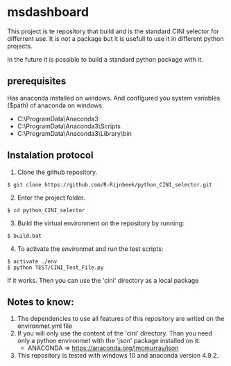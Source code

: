 # msdashboard

This project is te repository that build and is the standard CINI selector for differrent use. It is not a package but it is usefull to use it in different python projects.

In the future it is possible to build a standard python package with it.

## prerequisites

Has anaconda installed on windows. And configured you system variables ($path) of anaconda on windows: 
* C:\ProgramData\Anaconda3
* C:\ProgramData\Anaconda3\Scripts
* C:\ProgramData\Anaconda3\Library\bin

## Instalation protocol

1. Clone the github repository.
```
$ git clone https://github.com/R-Rijnbeek/python_CINI_selector.git
```

2. Enter the project folder.
```
$ cd python_CINI_selector
```

3. Build the virtual environment on the repository by running:
```
$ build.bat
```

4. To activate the environmet and run the test scripts:
```
$ activate ./env
$ python TEST/CINI_Test_File.py
```

If it works. Then you can use the 'cini' directory as a local package

## Notes to know: 

1. The dependencies to use all features of this repository are writed on the environmet.yml file
2. If you will only use the content of the 'cini' directory. Than you need only a python environmet with the 'json' package installed on it:
    * ANACONDA => https://anaconda.org/jmcmurray/json
3. This repository is tested with windows 10 and anaconda version 4.9.2.
